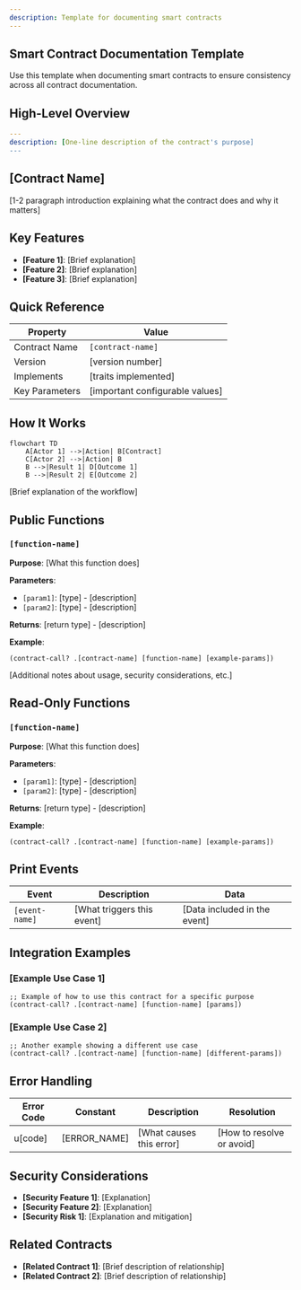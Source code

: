 ```yaml
---
description: Template for documenting smart contracts
---
```


## Smart Contract Documentation Template

Use this template when documenting smart contracts to ensure consistency across all contract documentation.

## High-Level Overview

```yaml
---
description: [One-line description of the contract's purpose]
---
```

## [Contract Name]

[1-2 paragraph introduction explaining what the contract does and why it matters]

## Key Features

- **[Feature 1]**: [Brief explanation]
- **[Feature 2]**: [Brief explanation]
- **[Feature 3]**: [Brief explanation]

## Quick Reference

| Property       | Value                           |
| -------------- | ------------------------------- |
| Contract Name  | `[contract-name]`               |
| Version        | [version number]                |
| Implements     | [traits implemented]            |
| Key Parameters | [important configurable values] |

## How It Works

```mermaid
flowchart TD
    A[Actor 1] -->|Action| B[Contract]
    C[Actor 2] -->|Action| B
    B -->|Result 1| D[Outcome 1]
    B -->|Result 2| E[Outcome 2]
```

[Brief explanation of the workflow]

## Public Functions

### `[function-name]`

**Purpose**: [What this function does]

**Parameters**:

- `[param1]`: [type] - [description]
- `[param2]`: [type] - [description]

**Returns**: [return type] - [description]

**Example**:

```clarity
(contract-call? .[contract-name] [function-name] [example-params])
```

[Additional notes about usage, security considerations, etc.]

## Read-Only Functions

### `[function-name]`

**Purpose**: [What this function does]

**Parameters**:

- `[param1]`: [type] - [description]
- `[param2]`: [type] - [description]

**Returns**: [return type] - [description]

**Example**:

```clarity
(contract-call? .[contract-name] [function-name] [example-params])
```

## Print Events

| Event          | Description                | Data                         |
| -------------- | -------------------------- | ---------------------------- |
| `[event-name]` | [What triggers this event] | [Data included in the event] |

## Integration Examples

### [Example Use Case 1]

```clarity
;; Example of how to use this contract for a specific purpose
(contract-call? .[contract-name] [function-name] [params])
```

### [Example Use Case 2]

```clarity
;; Another example showing a different use case
(contract-call? .[contract-name] [function-name] [different-params])
```

## Error Handling

| Error Code | Constant     | Description              | Resolution                |
| ---------- | ------------ | ------------------------ | ------------------------- |
| u[code]    | [ERROR_NAME] | [What causes this error] | [How to resolve or avoid] |

## Security Considerations

- **[Security Feature 1]**: [Explanation]
- **[Security Feature 2]**: [Explanation]
- **[Security Risk 1]**: [Explanation and mitigation]

## Related Contracts

- **[Related Contract 1]**: [Brief description of relationship]
- **[Related Contract 2]**: [Brief description of relationship]
